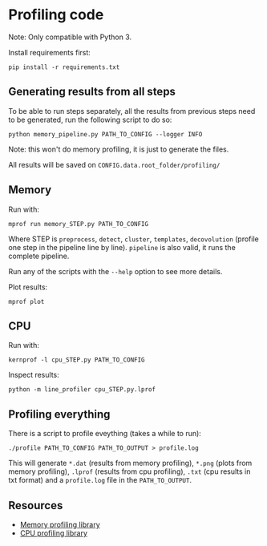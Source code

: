 # Profiling code

Note: Only compatible with Python 3.

Install requirements first:

```shell
pip install -r requirements.txt
```

## Generating results from all steps

To be able to run steps separately, all the results from previous steps
need to be generated, run the following script to do so:

```shell
python memory_pipeline.py PATH_TO_CONFIG --logger INFO
```

Note: this won't do memory profiling, it is just to generate the files.

All results will be saved on `CONFIG.data.root_folder/profiling/`

## Memory

Run with:

```
mprof run memory_STEP.py PATH_TO_CONFIG
```

Where STEP is `preprocess`, `detect`, `cluster`, `templates`, `decovolution`
(profile one step in the pipeline line by line). `pipeline` is also valid, it runs the complete pipeline.

Run any of the scripts with the `--help` option to see more details.

Plot results:

```
mprof plot
```

## CPU

Run with:

```shell
kernprof -l cpu_STEP.py PATH_TO_CONFIG
```

Inspect results:

```shell
python -m line_profiler cpu_STEP.py.lprof
```


## Profiling everything

There is a script to profile eveything (takes a while to run):

```
./profile PATH_TO_CONFIG PATH_TO_OUTPUT > profile.log
```

This will generate `*.dat` (results from memory profiling), `*.png` (plots from memory profiling),  `.lprof` (results from cpu profiling), `.txt`
(cpu results in txt format) and a `profile.log` file in the `PATH_TO_OUTPUT`.

## Resources

* [Memory profiling library](https://github.com/pythonprofilers/memory_profiler)
* [CPU profiling library](https://github.com/rkern/line_profiler)

